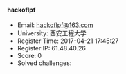 #### hackoflpf  

* Email: hackoflpf@163.com  
* University: 西安工程大学  
* Register Time: 2017-04-21 17:45:27  
* Register IP: 61.48.40.26  
* Score: 0  
* Solved challenges: 
